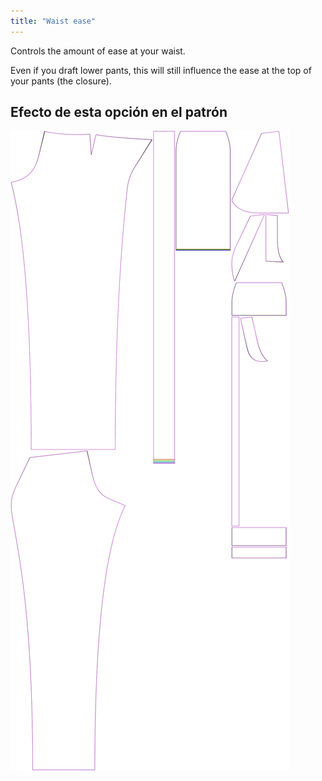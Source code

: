 ```yaml
---
title: "Waist ease"
---
```


Controls the amount of ease at your waist.

Even if you draft lower pants, this will still influence the ease at the top of your pants (the closure).

## Efecto de esta opción en el patrón

![This image shows the effect of this option by superimposing several variants that have a different value for this option](charlie_waistease_sample.svg "Effect of this option on the pattern")
